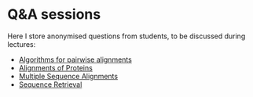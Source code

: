 # Q&A sessions

Here I store anonymised questions from students, to be discussed during lectures:

* [Algorithms for pairwise alignments](algorithm)
* [Alignments of Proteins](protein)
* [Multiple Sequence Alignments](msa)
* [Sequence Retrieval](retrieve)
